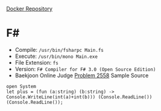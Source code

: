 [Docker Repository](https://registry.hub.docker.com/u/baekjoon/onlinejudge-fsharp)

# F\#

* Compile: `/usr/bin/fsharpc Main.fs`
* Execute: `/usr/bin/mono Main.exe`
* File Extension: `fs`
* Version: `F# Compiler for F# 3.0 (Open Source Edition)`
* Baekjoon Online Judge [Problem 2558](https://www.acmicpc.net/problem/2558) Sample Source
````
open System
let plus = (fun (a:string) (b:string) -> Console.WriteLine(int(a)+int(b))) (Console.ReadLine()) (Console.ReadLine());
````


